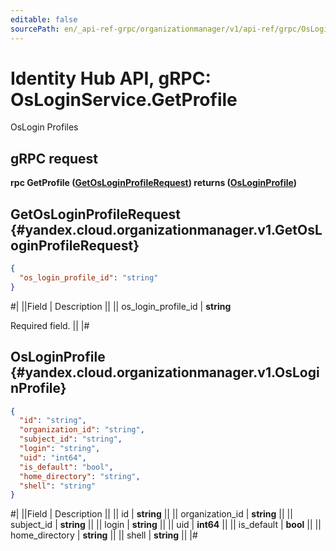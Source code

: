 ```yaml
---
editable: false
sourcePath: en/_api-ref-grpc/organizationmanager/v1/api-ref/grpc/OsLogin/getProfile.md
---
```


# Identity Hub API, gRPC: OsLoginService.GetProfile

OsLogin Profiles

## gRPC request

**rpc GetProfile ([GetOsLoginProfileRequest](#yandex.cloud.organizationmanager.v1.GetOsLoginProfileRequest)) returns ([OsLoginProfile](#yandex.cloud.organizationmanager.v1.OsLoginProfile))**

## GetOsLoginProfileRequest {#yandex.cloud.organizationmanager.v1.GetOsLoginProfileRequest}

```json
{
  "os_login_profile_id": "string"
}
```

#|
||Field | Description ||
|| os_login_profile_id | **string**

Required field.  ||
|#

## OsLoginProfile {#yandex.cloud.organizationmanager.v1.OsLoginProfile}

```json
{
  "id": "string",
  "organization_id": "string",
  "subject_id": "string",
  "login": "string",
  "uid": "int64",
  "is_default": "bool",
  "home_directory": "string",
  "shell": "string"
}
```

#|
||Field | Description ||
|| id | **string** ||
|| organization_id | **string** ||
|| subject_id | **string** ||
|| login | **string** ||
|| uid | **int64** ||
|| is_default | **bool** ||
|| home_directory | **string** ||
|| shell | **string** ||
|#